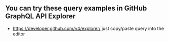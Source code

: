 ## You can try these query examples in GitHub GraphQL API Explorer
  - https://developer.github.com/v4/explorer/ just copy/paste query into the editor